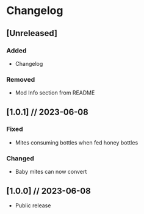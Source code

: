 # Changelog

## [Unreleased]

### Added

- Changelog

### Removed

- Mod Info section from README

## [1.0.1] // 2023-06-08

### Fixed

- Mites consuming bottles when fed honey bottles

### Changed

- Baby mites can now convert

## [1.0.0] // 2023-06-08

- Public release
